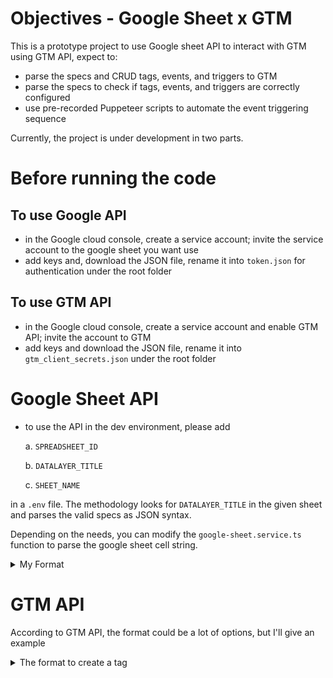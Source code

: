 # Objectives - Google Sheet x GTM
This is a prototype project to use Google sheet API to interact with GTM using GTM API, expect to:
- parse the specs and CRUD tags, events, and triggers to GTM
- parse the specs to check if tags, events, and triggers are correctly configured
- use pre-recorded Puppeteer scripts to automate the event triggering sequence

Currently, the project is under development in two parts.

# Before running the code
## To use Google API
- in the Google cloud console, create a service account; invite the service account to the google sheet you want use
- add keys and, download the JSON file, rename it into `token.json` for authentication under the root folder
## To use GTM API
- in the Google cloud console, create a service account and enable GTM API; invite the account to GTM
- add keys and download the JSON file, rename it into `gtm_client_secrets.json` under the root folder
# Google Sheet API
- to use the API in the dev environment, please add

  a. `SPREADSHEET_ID`

  b. `DATALAYER_TITLE`

  c. `SHEET_NAME`

in a `.env` file.
The methodology looks for `DATALAYER_TITLE` in the given sheet and parses the valid specs as JSON syntax.

Depending on the needs, you can modify the `google-sheet.service.ts` function to parse the google sheet cell string.

<details>
<summary>My Format</summary>

    window.dataLayer.push({
      "event" : "component_impression",
      "site_category": "$site_category",
      "component_name": "$component_name",
      "position": "$position"
    })
</details>

# GTM API
According to GTM API, the format could be a lot of options, but I'll give an example

<details>
<summary>The format to create a tag</summary>

    {
      "name": "Event - Test Tag",
      "type": "gaawe",
      "parameter": [
        {
          "type": "boolean",
          "key": "sendEcommerceData",
          "value": "<trueOrFalse>"
        },
        {
          "type": "template",
          "key": "eventName",
          "value": "<eventName>"
        },
        {
          "type": "tagReference",
          "key": "measurementId",
          "value": "<containerId>"
        }],
        "monitoringMetadata": {
            "type": "map"
          },
        "consentSettings": {
            "consentStatus": "notSet"
          },
        "firingTriggerId": ["<triggerId>"]
    }

</details>


